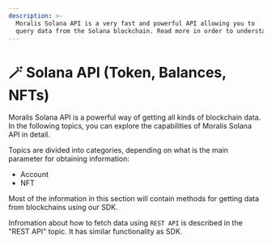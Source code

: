 ```yaml
---
description: >-
  Moralis Solana API is a very fast and powerful API allowing you to
  query data from the Solana blockchain. Read more in order to understand how it works.
---
```


# 🪄 Solana API (Token, Balances, NFTs)

Moralis Solana API is a powerful way of getting all kinds of blockchain data. In the following topics, you can explore the capabilities of Moralis Solana API in detail.

Topics are divided into categories, depending on what is the main parameter for obtaining information:

- Account
- NFT

Most of the information in this section will contain methods for getting data from blockchains using our SDK.

Infromation about how to fetch data using `REST API` is described in the "REST API" topic. It has similar functionality as SDK.
